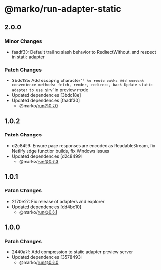 # @marko/run-adapter-static

## 2.0.0

### Minor Changes

- faadf30: Default trailing slash behavior to RedirectWithout, and respect in static adapter

### Patch Changes

- 3bdc18e: Add escaping character '`' to route paths
Add context convenience methods: fetch, render, redirect, back
Update static adapter to use `sirv` in preview mode
- Updated dependencies [3bdc18e]
- Updated dependencies [faadf30]
  - @marko/run@0.7.0

## 1.0.2

### Patch Changes

- d2c8499: Ensure page responses are encoded as ReadableStream, fix Netlify edge function builds, fix Windows issues
- Updated dependencies [d2c8499]
  - @marko/run@0.6.3

## 1.0.1

### Patch Changes

- 2170e27: Fix release of adapters and explorer
- Updated dependencies [dd4bc10]
  - @marko/run@0.6.1

## 1.0.0

### Patch Changes

- 2440a7f: Add compression to static adapter preview server
- Updated dependencies [3578493]
  - @marko/run@0.6.0
